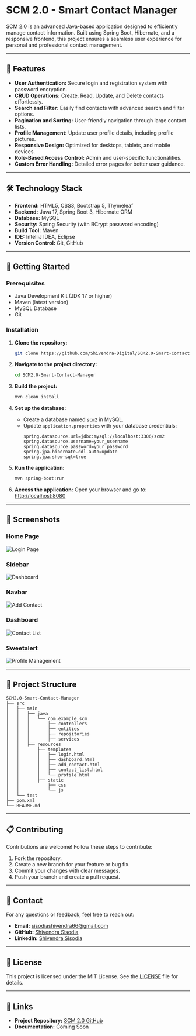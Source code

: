 # SCM 2.0 - Smart Contact Manager

SCM 2.0 is an advanced Java-based application designed to efficiently manage contact information. Built using Spring Boot, Hibernate, and a responsive frontend, this project ensures a seamless user experience for personal and professional contact management.

---

## 🌟 Features

- **User Authentication:** Secure login and registration system with password encryption.
- **CRUD Operations:** Create, Read, Update, and Delete contacts effortlessly.
- **Search and Filter:** Easily find contacts with advanced search and filter options.
- **Pagination and Sorting:** User-friendly navigation through large contact lists.
- **Profile Management:** Update user profile details, including profile pictures.
- **Responsive Design:** Optimized for desktops, tablets, and mobile devices.
- **Role-Based Access Control:** Admin and user-specific functionalities.
- **Custom Error Handling:** Detailed error pages for better user guidance.

---

## 🛠️ Technology Stack

- **Frontend:** HTML5, CSS3, Bootstrap 5, Thymeleaf
- **Backend:** Java 17, Spring Boot 3, Hibernate ORM
- **Database:** MySQL
- **Security:** Spring Security (with BCrypt password encoding)
- **Build Tool:** Maven
- **IDE:** IntelliJ IDEA, Eclipse
- **Version Control:** Git, GitHub

---

## 🚀 Getting Started

### Prerequisites

- Java Development Kit (JDK 17 or higher)
- Maven (latest version)
- MySQL Database
- Git

### Installation

1. **Clone the repository:**
   ```bash
   git clone https://github.com/Shivendra-Digital/SCM2.0-Smart-Contact-Manager.git
   ```

2. **Navigate to the project directory:**
   ```bash
   cd SCM2.0-Smart-Contact-Manager
   ```

3. **Build the project:**
   ```bash
   mvn clean install
   ```

4. **Set up the database:**
   - Create a database named `scm2` in MySQL.
   - Update `application.properties` with your database credentials:
     ```properties
     spring.datasource.url=jdbc:mysql://localhost:3306/scm2
     spring.datasource.username=your_username
     spring.datasource.password=your_password
     spring.jpa.hibernate.ddl-auto=update
     spring.jpa.show-sql=true
     ```

5. **Run the application:**
   ```bash
   mvn spring-boot:run
   ```

6. **Access the application:**
   Open your browser and go to: [http://localhost:8080](http://localhost:8080)

---

## 📸 Screenshots

### Home Page
![Login Page](src/main/resources/static/screenshots/screen1.jpg)

### Sidebar
![Dashboard](/screen3.jpsrc/main/resources/static/screenshots/screen3.jpg)

### Navbar
![Add Contact](src/main/resources/static/screenshots/screen2.jpg)

### Dashboard
![Contact List](src/main/resources/static/screenshots/Screenshot(14).jpg)

### Sweetalert
![Profile Management](src/main/resources/static/screenshots/Screenshot(15).jpg)

---

## 📂 Project Structure

```
SCM2.0-Smart-Contact-Manager
├── src
│   ├── main
│   │   ├── java
│   │   │   └── com.example.scm
│   │   │       ├── controllers
│   │   │       ├── entities
│   │   │       ├── repositories
│   │   │       ├── services
│   │   ├── resources
│   │       ├── templates
│   │       │   ├── login.html
│   │       │   ├── dashboard.html
│   │       │   ├── add_contact.html
│   │       │   ├── contact_list.html
│   │       │   └── profile.html
│   │       ├── static
│   │           ├── css
│   │           └── js
│   └── test
├── pom.xml
└── README.md
```

---

## 📋 Contributing

Contributions are welcome! Follow these steps to contribute:

1. Fork the repository.
2. Create a new branch for your feature or bug fix.
3. Commit your changes with clear messages.
4. Push your branch and create a pull request.

---

## 🤝 Contact

For any questions or feedback, feel free to reach out:

- **Email:** [sisodiashivendra66@gmail.com](mailto:sisodiashivendra66@gmail.com)
- **GitHub:** [Shivendra Sisodia](https://github.com/Shivendrasis)
- **LinkedIn:** [Shivendra Sisodia](https://www.linkedin.com/in/shivendra-sisodia-222b98204)

---

## 📜 License

This project is licensed under the MIT License. See the [LICENSE](LICENSE) file for details.

---

## 🔗 Links

- **Project Repository:** [SCM 2.0 GitHub](https://github.com/Shivendra-Digital/SCM2.0-Smart-Contact-Manager)
- **Documentation:** Coming Soon
